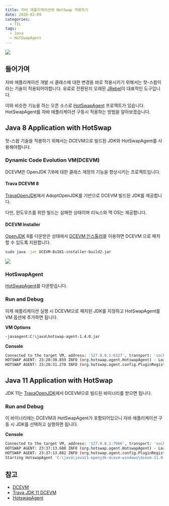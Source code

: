 ```yaml
---
title: 자바 애플리케이션에 HotSwap 적용하기
date: 2020-02-09
categories:
  - TIL
tags:
  - Java
  - HotSwapAgent
---
```


![](/images/2020/hot-swap.png)

## 들어가며
자바 애플리케이션 개발 시 클래스에 대한 변경을 바로 적용시키기 위해서는 핫-스왑이라는 기술이 적용되어야합니다. 유료로 전환된지 오래된 [JRebel](https://www.jrebel.com/products/jrebel)이 대표적인 도구입니다.

이와 비슷한 기능을 하는 오픈 소스로 [HotSwapAgent](https://github.com/HotswapProjects/HotswapAgent) 프로젝트가 있습니다. HotSwapAgent를 자바 애플리케이션 구동시 적용하는 방법을 알아보겠습니다.

## Java 8 Application with HotSwap  
핫-스왑 기술을 적용하기 위해서는 DCEVM으로 빌드된 JDK와 HotSwapAgent를 사용해야합니다.

### Dynamic Code Evolution VM(DCEVM)  
DCEVM은 OpenJDK 7/8에 대한 클래스 재정의 기능을 향상시키는 프로젝트입니다.

#### Trava DCEVM 8
[TravaOpenJDK](https://github.com/TravaOpenJDK/trava-jdk-8-dcevm)에서 AdoptOpenJDK를 기반으로 DCEVM 빌드된 JDK를 제공합니다.

다만, 윈도우즈를 위한 빌드는 실패한 상태이며 리눅스와 맥 OS는 제공합니다.

#### DCEVM Installer
[OpenJDK](https://github.com/ojdkbuild/ojdkbuild) 8를 다운받은 상태에서 [DCEVM 인스톨러](https://github.com/dcevm/dcevm/releases)를 이용하면 DCEVM 으로 패치할 수 있도록 지원합니다.

```sh
sudo java -jar DCEVM-8u181-installer-build2.jar
```

![](/spring/images/dcevm-8u181-installer-build2.png)

### HotSwapAgent  

[HotSwapAgent](https://github.com/HotswapProjects/HotswapAgent/releases/tag/RELEASE-1.4.0)를 다운받습니다.

### Run and Debug  
이제 애플리케이션 실행 시 DCEVM으로 패치된 JDK를 지정하고 HotSwapAgent를 VM 옵션에 추가하면 됩니다.

**VM Options**
```sh
-javaagent:C:\java\hotswap-agent-1.4.0.jar
```

**Console**
```sh
Connected to the target VM, address: '127.0.0.1:6327', transport: 'socket'
HOTSWAP AGENT: 23:20:30.859 INFO (org.hotswap.agent.HotswapAgent) - Loading Hotswap agent {1.4.0} - unlimited runtime class redefinition.
HOTSWAP AGENT: 23:20:31.278 INFO (org.hotswap.agent.config.PluginRegistry) - Discovered plugins: [JdkPlugin, Hotswapper, WatchResources, ClassInitPlugin, AnonymousClassPatch, Hibernate, Hibernate3JPA, Hibernate3, Spring, Jersey1, Jersey2, Jetty, Tomcat, ZK, Logback, Log4j2, MyFaces, Mojarra, Omnifaces, ELResolver, WildFlyELResolver, OsgiEquinox, Owb, Proxy, WebObjects, Weld, JBossModules, ResteasyRegistry, Deltaspike, GlassFish, Vaadin, Wicket, CxfJAXRS, FreeMarker, Undertow, MyBatis]
```

## Java 11 Application with HotSwap
JDK 11는 [TravaOpenJDK](https://github.com/TravaOpenJDK/trava-jdk-11-dcevm/releases)에서 DCEVM으로 빌드된 바이너리를 받으면 됩니다.

### Run and Debug
이 바이너리에는 DCEVM과 HotSwapAgent가 포함되어있으니 자바 애플리케이션 구동 시 JDK를 선택하고 실행하면 됩니다.

**Console**
```sh
Connected to the target VM, address: '127.0.0.1:7066', transport: 'socket'
HOTSWAP AGENT: 23:37:13.680 INFO (org.hotswap.agent.HotswapAgent) - Loading Hotswap agent {1.4.0} - unlimited runtime class redefinition.
HOTSWAP AGENT: 23:37:13.882 INFO (org.hotswap.agent.config.PluginRegistry) - Discovered plugins: [JdkPlugin, Hotswapper, WatchResources, ClassInitPlugin, AnonymousClassPatch, Hibernate, Hibernate3JPA, Hibernate3, Spring, Jersey1, Jersey2, Jetty, Tomcat, ZK, Logback, Log4j2, MyFaces, Mojarra, Omnifaces, ELResolver, WildFlyELResolver, OsgiEquinox, Owb, Proxy, WebObjects, Weld, JBossModules, ResteasyRegistry, Deltaspike, GlassFish, Vaadin, Wicket, CxfJAXRS, FreeMarker, Undertow, MyBatis]
Starting HotswapAgent 'C:\java\java11-openjdk-dcevm-windows\dcevm-11.0.5+5\lib\hotswap\hotswap-agent.jar'
```

## 참고  
- [DCEVM](https://github.com/dcevm/dcevm)  
- [Trava JDK 11 DCEVM](https://github.com/TravaOpenJDK/trava-jdk-11-dcevm)  
- [HotswapAgent](https://github.com/HotswapProjects/HotswapAgent)  
